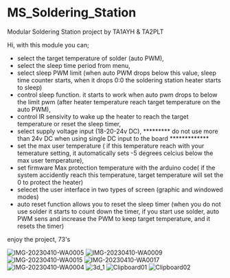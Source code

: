 # MS_Soldering_Station
Modular Soldering Station project by TA1AYH & TA2PLT

Hi, with this module you can;
- select the target temperature of solder (auto PWM),
- select the sleep time period from menu,
- select sleep PWM limit (when auto PWM drops below this value, sleep time counter starts, when it drops 0:0 the soldering station heater starts to sleep)
- control sleep function. it starts to work when auto pwm drops to below the limit pwm (after heater temperature reach target temperature on the auto PWM),
- control IR sensivity to wake up the heater to reach the target temperature or reset the sleep timer,
- select supply voltage input (18-20-24v DC), ********* do not use more than 24v DC when using single DC input to the board *************
- set the max user temperature ( if this temperature reach with your temerature setting, it automatically sets -5 degrees celcius below the max user temperature),
- set firmware Max protection temperature with the arduino code( if the system accidently reach this temperature, target temperature will set the 0 to protect the heater)
- selecet the user interface in two types of screen (graphic and windowed modes)
- auto reset function allows you to reset the sleep timer (when you do not use solder it starts to count down the timer, if you start use solder, auto PWM sens and increase the PWM to keep target temperature, and it resets the timer)

enjoy the project, 
73's


![IMG-20230410-WA0005](https://user-images.githubusercontent.com/5972349/231213541-9bad1236-5fbf-4eef-83b8-4069e54a4166.jpg)
![IMG-20230410-WA0009](https://user-images.githubusercontent.com/5972349/231213575-04435368-dbc2-4384-8648-97f61054a115.jpg)
![IMG-20230410-WA0015](https://user-images.githubusercontent.com/5972349/231213579-169bbc5b-d2eb-49c0-aa99-ee1b6f3b9a82.jpg)
![IMG-20230410-WA0017](https://user-images.githubusercontent.com/5972349/231213583-0682f64e-5217-43bf-9a5b-40b75f03f798.jpg)
![IMG-20230410-WA0004](https://user-images.githubusercontent.com/5972349/231213611-61cbbc17-bd97-4a18-8f9f-c3a0d41e98e4.jpg)
![3d_1](https://user-images.githubusercontent.com/5972349/231213615-fa62fd89-7f5e-4682-a1b3-cde07f5f5563.jpg)
![Clipboard01](https://user-images.githubusercontent.com/5972349/231213622-91b12676-0079-4c93-9830-45f7a77f7545.jpg)
![Clipboard02](https://user-images.githubusercontent.com/5972349/231213629-bc424112-4dbd-4e7d-a7b6-19740503c45a.jpg)

